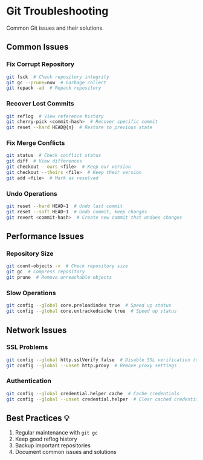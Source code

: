 # Git Troubleshooting

Common Git issues and their solutions.

## Common Issues

### Fix Corrupt Repository
```bash
git fsck  # Check repository integrity
git gc --prune=now  # Garbage collect
git repack -ad  # Repack repository
```

### Recover Lost Commits
```bash
git reflog  # View reference history
git cherry-pick <commit-hash>  # Recover specific commit
git reset --hard HEAD@{n}  # Restore to previous state
```

### Fix Merge Conflicts
```bash
git status  # Check conflict status
git diff  # View differences
git checkout --ours <file>  # Keep our version
git checkout --theirs <file>  # Keep their version
git add <file>  # Mark as resolved
```

### Undo Operations
```bash
git reset --hard HEAD~1  # Undo last commit
git reset --soft HEAD~1  # Undo commit, keep changes
git revert <commit-hash>  # Create new commit that undoes changes
```

## Performance Issues

### Repository Size
```bash
git count-objects -v  # Check repository size
git gc  # Compress repository
git prune  # Remove unreachable objects
```

### Slow Operations
```bash
git config --global core.preloadindex true  # Speed up status
git config --global core.untrackedcache true  # Speed up status
```

## Network Issues

### SSL Problems
```bash
git config --global http.sslVerify false  # Disable SSL verification (use cautiously)
git config --global --unset http.proxy  # Remove proxy settings
```

### Authentication
```bash
git config --global credential.helper cache  # Cache credentials
git config --global --unset credential.helper  # Clear cached credentials
```

## Best Practices 💡

1. Regular maintenance with `git gc`
2. Keep good reflog history
3. Backup important repositories
4. Document common issues and solutions